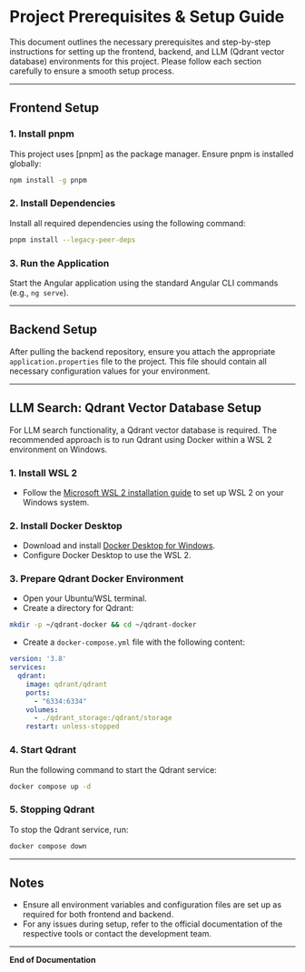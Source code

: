 # Project Prerequisites & Setup Guide
 
This document outlines the necessary prerequisites and step-by-step instructions for setting up the frontend, backend, and LLM (Qdrant vector database) environments for this project. Please follow each section carefully to ensure a smooth setup process.
 
---
 
## Frontend Setup
 
### 1. Install pnpm
This project uses [pnpm] as the package manager. Ensure pnpm is installed globally:
 
```bash
npm install -g pnpm
```
 
### 2. Install Dependencies
Install all required dependencies using the following command:
 
```bash
pnpm install --legacy-peer-deps
```
 
### 3. Run the Application
Start the Angular application using the standard Angular CLI commands (e.g., `ng serve`).
 
---
 
## Backend Setup
 
After pulling the backend repository, ensure you attach the appropriate `application.properties` file to the project. This file should contain all necessary configuration values for your environment.
 
---
 
## LLM Search: Qdrant Vector Database Setup
 
For LLM search functionality, a Qdrant vector database is required. The recommended approach is to run Qdrant using Docker within a WSL 2 environment on Windows.
 
### 1. Install WSL 2
- Follow the [Microsoft WSL 2 installation guide](https://docs.microsoft.com/en-us/windows/wsl/install) to set up WSL 2 on your Windows system.
 
### 2. Install Docker Desktop
- Download and install [Docker Desktop for Windows](https://www.docker.com/products/docker-desktop/).
- Configure Docker Desktop to use the WSL 2.
 
### 3. Prepare Qdrant Docker Environment
- Open your Ubuntu/WSL terminal.
- Create a directory for Qdrant:
 
```bash
mkdir -p ~/qdrant-docker && cd ~/qdrant-docker
```
 
- Create a `docker-compose.yml` file with the following content:
 
```yaml
version: '3.8'
services:
  qdrant:
    image: qdrant/qdrant
    ports:
      - "6334:6334"
    volumes:
      - ./qdrant_storage:/qdrant/storage
    restart: unless-stopped
```
 
### 4. Start Qdrant
Run the following command to start the Qdrant service:
 
```bash
docker compose up -d
```
 
### 5. Stopping Qdrant
To stop the Qdrant service, run:
 
```bash
docker compose down
```
 
---
 
## Notes
- Ensure all environment variables and configuration files are set up as required for both frontend and backend.
- For any issues during setup, refer to the official documentation of the respective tools or contact the development team.
 
---
 
**End of Documentation**